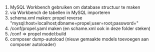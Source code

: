 1) MySQL Workbench gebruiken om database structuur te maken
2) via Workbench de tabellen in MySQL importeren
3) schema.xml maken: propel reverse "mysql:host=localhost;dbname=propel;user=root;password="
4) /conf/propel.yaml maken (en schame.xml ook in deze folder steken)
5) /conf => propel model:build
6) composer dump-autoload (nieuw gemaakte models toevoegen aan composer autoloader)